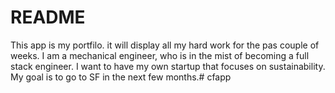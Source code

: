 # README

This app is my portfilo. it will display all my hard work for the pas couple 
of weeks. I am a mechanical engineer, who is in the mist of becoming a full
stack engineer. I want to have my own startup that focuses on sustainability. 
My goal is to go to SF in the next few months.# cfapp
